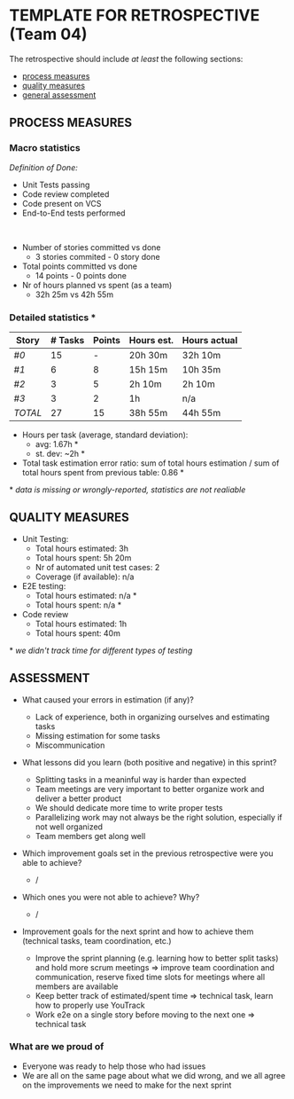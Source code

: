 # TEMPLATE FOR RETROSPECTIVE (Team 04)

The retrospective should include _at least_ the following
sections:

- [process measures](#process-measures)
- [quality measures](#quality-measures)
- [general assessment](#assessment)

## PROCESS MEASURES

### Macro statistics

_Definition of Done:_

- Unit Tests passing
- Code review completed
- Code present on VCS
- End-to-End tests performed

<br>

- Number of stories committed vs done
  - 3 stories commited - 0 story done
- Total points committed vs done
  - 14 points - 0 points done
- Nr of hours planned vs spent (as a team)
  - 32h 25m vs 42h 55m

### Detailed statistics \*

| Story   | # Tasks | Points | Hours est. | Hours actual |
| ------- | ------- | ------ | ---------- | ------------ |
| _#0_    | 15      | -      | 20h 30m    | 32h 10m      |
| _#1_    | 6       | 8      | 15h 15m    | 10h 35m      |
| _#2_    | 3       | 5      | 2h 10m     | 2h 10m       |
| _#3_    | 3       | 2      | 1h         | n/a          |
| _TOTAL_ | 27      | 15     | 38h 55m    | 44h 55m      |

- Hours per task (average, standard deviation):
  - avg: 1.67h \*
  - st. dev: ~2h \*
- Total task estimation error ratio: sum of total hours estimation / sum of total hours spent from previous table: 0.86 \*

\* _data is missing or wrongly-reported, statistics are not realiable_

## QUALITY MEASURES

- Unit Testing:
  - Total hours estimated: 3h
  - Total hours spent: 5h 20m
  - Nr of automated unit test cases: 2
  - Coverage (if available): n/a
- E2E testing:
  - Total hours estimated: n/a \*
  - Total hours spent: n/a \*
- Code review
  - Total hours estimated: 1h
  - Total hours spent: 40m

\* _we didn't track time for different types of testing_

## ASSESSMENT

- What caused your errors in estimation (if any)?

  - Lack of experience, both in organizing ourselves and estimating tasks
  - Missing estimation for some tasks
  - Miscommunication

- What lessons did you learn (both positive and negative) in this sprint?

  - Splitting tasks in a meaninful way is harder than expected
  - Team meetings are very important to better organize work and deliver a better product
  - We should dedicate more time to write proper tests
  - Parallelizing work may not always be the right solution, especially if not well organized
  - Team members get along well

- Which improvement goals set in the previous retrospective were you able to achieve?
  - /
- Which ones you were not able to achieve? Why?

  - /

- Improvement goals for the next sprint and how to achieve them (technical tasks, team coordination, etc.)

  - Improve the sprint planning (e.g. learning how to better split tasks) and hold more scrum meetings => improve team coordination and communication, reserve fixed time slots for meetings where all members are available
  - Keep better track of estimated/spent time => technical task, learn how to properly use YouTrack
  - Work e2e on a single story before moving to the next one => technical task

### What are we proud of

- Everyone was ready to help those who had issues
- We are all on the same page about what we did wrong, and we all agree on the improvements we need to make for the next sprint
